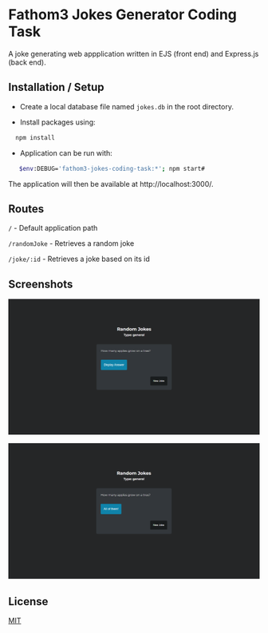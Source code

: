 
# Fathom3 Jokes Generator Coding Task

A joke generating web appplication written in EJS (front end) and Express.js (back end). 

## Installation / Setup

- Create a local database file named `jokes.db` in the root directory.

- Install packages using:

```bash
  npm install
```

- Application can be run with:

```bash
   $env:DEBUG='fathom3-jokes-coding-task:*'; npm start#
```
The application will then be available at http://localhost:3000/.

    
## Routes

`/` - Default application path

`/randomJoke` - Retrieves a random joke

`/joke/:id` - Retrieves a joke based on its id


## Screenshots

![App Screenshot](./screenshots/jokeGenerator.PNG)

![App Screenshot](./screenshots/revealAnswer.PNG)


## License

[MIT](https://choosealicense.com/licenses/mit/)


